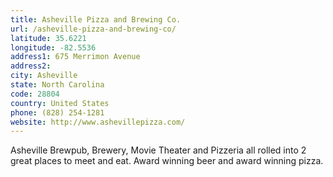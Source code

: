 ```yaml
---
title: Asheville Pizza and Brewing Co.
url: /asheville-pizza-and-brewing-co/
latitude: 35.6221
longitude: -82.5536
address1: 675 Merrimon Avenue
address2: 
city: Asheville
state: North Carolina
code: 28804
country: United States
phone: (828) 254-1281
website: http://www.ashevillepizza.com/
---
```

Asheville Brewpub, Brewery, Movie Theater and Pizzeria all rolled into 2 great places to meet and eat. Award winning beer and award winning pizza.

